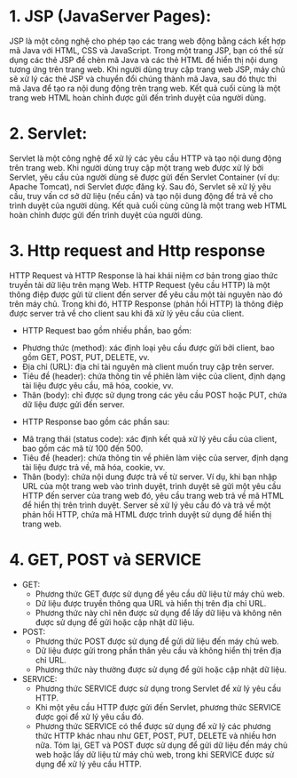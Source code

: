# 1. JSP (JavaServer Pages): 
JSP là một công nghệ cho phép tạo các trang web động bằng cách kết hợp mã Java với HTML, CSS và JavaScript. Trong một trang JSP, bạn có thể sử dụng các thẻ JSP để chèn mã Java và các thẻ HTML để hiển thị nội dung tương ứng trên trang web. Khi người dùng truy cập trang web JSP, máy chủ sẽ xử lý các thẻ JSP và chuyển đổi chúng thành mã Java, sau đó thực thi mã Java để tạo ra nội dung động trên trang web. Kết quả cuối cùng là một trang web HTML hoàn chỉnh được gửi đến trình duyệt của người dùng.

# 2. Servlet: 
Servlet là một công nghệ để xử lý các yêu cầu HTTP và tạo nội dung động trên trang web. Khi người dùng truy cập một trang web được xử lý bởi Servlet, yêu cầu của người dùng sẽ được gửi đến Servlet Container (ví dụ: Apache Tomcat), nơi Servlet được đăng ký. Sau đó, Servlet sẽ xử lý yêu cầu, truy vấn cơ sở dữ liệu (nếu cần) và tạo nội dung động để trả về cho trình duyệt của người dùng. Kết quả cuối cùng cũng là một trang web HTML hoàn chỉnh được gửi đến trình duyệt của người dùng.

# 3. Http request and Http  response
HTTP Request và HTTP Response là hai khái niệm cơ bản trong giao thức truyền tải dữ liệu trên mạng Web. HTTP Request (yêu cầu HTTP) là một thông điệp được gửi từ client đến server để yêu cầu một tài nguyên nào đó trên máy chủ. Trong khi đó, HTTP Response (phản hồi HTTP) là thông điệp được server trả về cho client sau khi đã xử lý yêu cầu của client.
- HTTP Request bao gồm nhiều phần, bao gồm:
+ Phương thức (method): xác định loại yêu cầu được gửi bởi client, bao gồm GET, POST, PUT, DELETE, vv.
+ Địa chỉ (URL): địa chỉ tài nguyên mà client muốn truy cập trên server.
+ Tiêu đề (header): chứa thông tin về phiên làm việc của client, định dạng tài liệu được yêu cầu, mã hóa, cookie, vv.
+ Thân (body): chỉ được sử dụng trong các yêu cầu POST hoặc PUT, chứa dữ liệu được gửi đến server.
- HTTP Response bao gồm các phần sau:
+ Mã trạng thái (status code): xác định kết quả xử lý yêu cầu của client, bao gồm các mã từ 100 đến 500.
+ Tiêu đề (header): chứa thông tin về phiên làm việc của server, định dạng tài liệu được trả về, mã hóa, cookie, vv.
+ Thân (body): chứa nội dung được trả về từ server.
Ví dụ, khi bạn nhập URL của một trang web vào trình duyệt, trình duyệt sẽ gửi một yêu cầu HTTP đến server của trang web đó, yêu cầu trang web trả về mã HTML để hiển thị trên trình duyệt. Server sẽ xử lý yêu cầu đó và trả về một phản hồi HTTP, chứa mã HTML được trình duyệt sử dụng để hiển thị trang web.

# 4. GET, POST và SERVICE
+ GET:
  - Phương thức GET được sử dụng để yêu cầu dữ liệu từ máy chủ web.
  - Dữ liệu được truyền thông qua URL và hiển thị trên địa chỉ URL.
  - Phương thức này chỉ nên được sử dụng để lấy dữ liệu và không nên được sử dụng để gửi hoặc cập nhật dữ liệu.
+ POST:
  - Phương thức POST được sử dụng để gửi dữ liệu đến máy chủ web.
  - Dữ liệu được gửi trong phần thân yêu cầu và không hiển thị trên địa chỉ URL.
  - Phương thức này thường được sử dụng để gửi hoặc cập nhật dữ liệu.
+ SERVICE:
  - Phương thức SERVICE được sử dụng trong Servlet để xử lý yêu cầu HTTP.
  - Khi một yêu cầu HTTP được gửi đến Servlet, phương thức SERVICE được gọi để xử lý yêu cầu đó.
  - Phương thức SERVICE có thể được sử dụng để xử lý các phương thức HTTP khác nhau như GET, POST, PUT, DELETE và nhiều hơn nữa.
Tóm lại, GET và POST được sử dụng để gửi dữ liệu đến máy chủ web hoặc lấy dữ liệu từ máy chủ web, trong khi SERVICE được sử dụng để xử lý yêu cầu HTTP.
